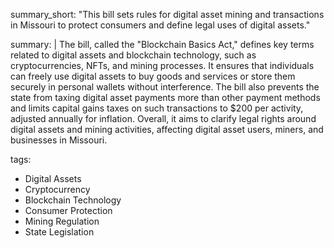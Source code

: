 summary_short: "This bill sets rules for digital asset mining and transactions in Missouri to protect consumers and define legal uses of digital assets."

summary: |
  The bill, called the "Blockchain Basics Act," defines key terms related to digital assets and blockchain technology, such as cryptocurrencies, NFTs, and mining processes. It ensures that individuals can freely use digital assets to buy goods and services or store them securely in personal wallets without interference. The bill also prevents the state from taxing digital asset payments more than other payment methods and limits capital gains taxes on such transactions to $200 per activity, adjusted annually for inflation. Overall, it aims to clarify legal rights around digital assets and mining activities, affecting digital asset users, miners, and businesses in Missouri.

tags:
  - Digital Assets
  - Cryptocurrency
  - Blockchain Technology
  - Consumer Protection
  - Mining Regulation
  - State Legislation
